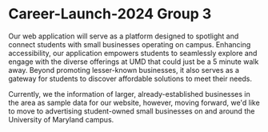 # Career-Launch-2024 Group 3
Our web application will serve as a platform designed to spotlight and connect students with small businesses operating on campus. Enhancing accessibility, our application empowers students to seamlessly explore and engage with the diverse offerings at UMD that could just be a 5 minute walk away. Beyond promoting lesser-known businesses, it also serves as a gateway for students to discover affordable solutions to meet their needs.

Currently, we the information of larger, already-established businesses in the area as sample data for our website, however, moving forward, we'd like to move to advertising student-owned small businesses on and around the University of Maryland campus. 
